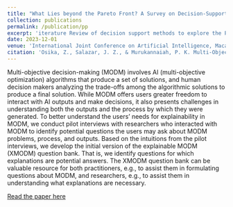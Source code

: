 ```yaml
---
title: "What Lies beyond the Pareto Front? A Survey on Decision-Support Methods for Multi-Objective Optimization"
collection: publications
permalink: /publication/pp
excerpt: 'iterature Review of decision support methods to explore the Pareto front in multi-objective decision making'
date: 2023-12-01
venue: 'International Joint Conference on Artificial Intelligence, Macau 2023'
citation: 'Osika, Z., Salazar, J. Z., & Murukannaiah, P. K. Multi-Objective Decision-Making: Understanding the Users’ Explainability Needs.'
---
```

Multi-objective decision-making (MODM) involves AI (multi-objective optimization) algorithms that produce a set of solutions, and human
decision makers analyzing the trade-offs among the
algorithmic solutions to produce a final solution.
While MODM offers users greater freedom to interact with AI outputs and make decisions, it also
presents challenges in understanding both the outputs and the process by which they were generated.
To better understand the users’ needs for explainability in MODM, we conduct pilot interviews with
researchers who interacted with MODM to identify potential questions the users may ask about
MODM problems, process, and outputs. Based
on the intuitions from the pilot interviews, we develop the initial version of the explainable MODM
(XMODM) question bank. That is, we identify
questions for which explanations are potential answers. The XMODM question bank can be valuable resource for both practitioners, e.g., to assist
them in formulating questions about MODM, and
researchers, e.g., to assist them in understanding
what explanations are necessary.


[Read the paper here](https://www.researchgate.net/profile/Zuzanna-Osika/publication/375748058_Multi-Objective_Decision-Making_Understanding_the_Users'_Explainability_Needs/links/6559e500b86a1d521bf70c5b/Multi-Objective-Decision-Making-Understanding-the-Users-Explainability-Needs.pdf)

